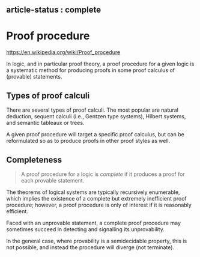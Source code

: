 article-status : complete
---
# Proof procedure

https://en.wikipedia.org/wiki/Proof_procedure


In logic, and in particular proof theory, a proof procedure for a given logic is a systematic method for producing proofs in some proof calculus of (provable) statements.

## Types of proof calculi

There are several types of proof calculi. The most popular are natural deduction, sequent calculi (i.e., Gentzen type systems), Hilbert systems, and semantic tableaux or trees.

A given proof procedure will target a specific proof calculus, but can be reformulated so as to produce proofs in other proof styles as well.

## Completeness

>A proof procedure for a logic is *complete* if it produces a proof for each provable statement.

The theorems of logical systems are typically recursively enumerable, which implies the existence of a complete but extremely inefficient proof procedure; however, a proof procedure is only of interest if it is reasonably efficient.

Faced with an unprovable statement, a complete proof procedure may sometimes succeed in detecting and signalling its unprovability.

In the general case, where provability is a semidecidable property, this is not possible, and instead the procedure will diverge (not terminate).
